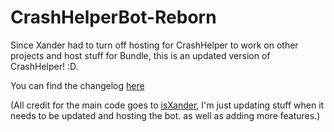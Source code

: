 # CrashHelperBot-Reborn

Since Xander had to turn off hosting for CrashHelper to work on other projects and host stuff for Bundle, this is an updated version of CrashHelper! :D.

You can find the changelog [here](https://github.com/EthanDevelops/CrashHelperBot-Reborn/blob/master/CHANGLOG.md)

(All credit for the main code goes to [isXander](https://github.com/isXander), I'm just updating stuff when it needs to be updated and hosting the bot. as well as adding more features.)
